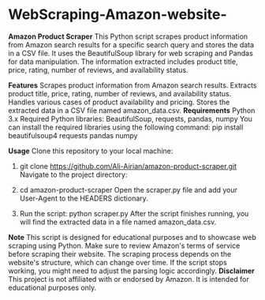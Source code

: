 # WebScraping-Amazon-website-

**Amazon Product Scraper**
This Python script scrapes product information from Amazon search results for a specific search query and stores the data in a CSV file. It uses the BeautifulSoup library for web scraping and Pandas for data manipulation. The information extracted includes product title, price, rating, number of reviews, and availability status.

**Features**
Scrapes product information from Amazon search results.
Extracts product title, price, rating, number of reviews, and availability status.
Handles various cases of product availability and pricing.
Stores the extracted data in a CSV file named amazon_data.csv.
**Requirements**
Python 3.x
Required Python libraries: BeautifulSoup, requests, pandas, numpy
You can install the required libraries using the following command:
pip install beautifulsoup4 requests pandas numpy

**Usage**
Clone this repository to your local machine:

1. git clone https://github.com/Ali-Airian/amazon-product-scraper.git
Navigate to the project directory:

2. cd amazon-product-scraper
Open the scraper.py file and add your User-Agent to the HEADERS dictionary.
3. Run the script:
python scraper.py
After the script finishes running, you will find the extracted data in a file named amazon_data.csv.

**Note**
This script is designed for educational purposes and to showcase web scraping using Python. Make sure to review Amazon's terms of service before scraping their website.
The scraping process depends on the website's structure, which can change over time. If the script stops working, you might need to adjust the parsing logic accordingly.
**Disclaimer**
This project is not affiliated with or endorsed by Amazon. It is intended for educational purposes only.

